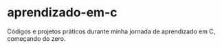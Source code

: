 # aprendizado-em-c
Códigos e projetos práticos durante minha jornada de aprendizado em C, começando do zero.
